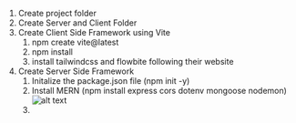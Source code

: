 1. Create project folder
2. Create Server and Client Folder
3. Create Client Side Framework using Vite
   1. npm create vite@latest
   2. npm install
   3. install tailwindcss and flowbite following their website
4. Create Server Side Framework
   1. Initalize the package.json file (npm init -y)
   2. Install MERN (npm install express cors dotenv mongoose nodemon)
   ![alt text](code.png)
   3. 